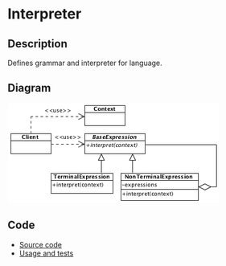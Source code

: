 # Interpreter

## Description

Defines grammar and interpreter for language.

## Diagram

![Interpreter](interpreter.png)

## Code

* [Source code](interpreter.js)
* [Usage and tests](./../../test/interpreter-tests.js)